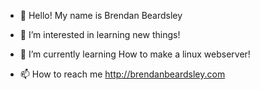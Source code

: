 - 👋 Hello! My name is Brendan Beardsley 
- 👀 I’m interested in learning new things!
- 🌱 I’m currently learning How to make a linux webserver!

- 📫 How to reach me http://brendanbeardsley.com

<!---
Bird-sly/Bird-sly is a ✨ special ✨ repository because its `README.md` (this file) appears on your GitHub profile.
You can click the Preview link to take a look at your changes.
--->
